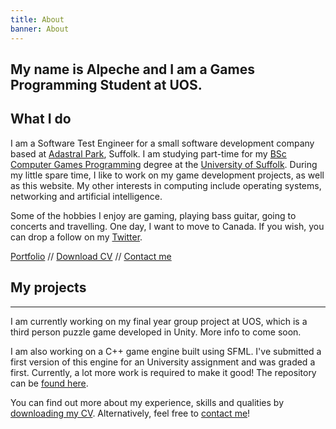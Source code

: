 ```yaml
---
title: About
banner: About
---
```


## My name is Alpeche and I am a Games Programming Student at UOS.

## What I do

I am a Software Test Engineer for a small software development company based at [Adastral Park](#), Suffolk. I am studying part-time for my [BSc Computer Games Programming](#) degree at the [University of Suffolk](#). During my little spare time, I like to work on my game development projects, as well as this website. My other interests in computing include operating systems, networking and artificial intelligence.

Some of the hobbies I enjoy are gaming, playing bass guitar, going to concerts and travelling. One day, I want to move to Canada.
If you wish, you can drop a follow on my [Twitter](#).

[Portfolio](#)  //  [Download CV](#)  //  [Contact me](#)

## My projects

- - -

I am currently working on my final year group project at UOS, which is a third person puzzle game developed in Unity. More info to come soon.

I am also working on a C++ game engine built using SFML. I've submitted a first version of this engine for an University assignment and was graded a first. Currently, a lot more work is required to make it good! The repository can be [found here](#).

You can find out more about my experience, skills and qualities by [downloading my CV](#). Alternatively, feel free to [contact me](#)!